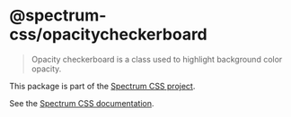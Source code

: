 # @spectrum-css/opacitycheckerboard

> Opacity checkerboard is a class used to highlight background color opacity.


This package is part of the [Spectrum CSS project](https://github.com/adobe/spectrum-css).

See the [Spectrum CSS documentation](https://opensource.adobe.com/spectrum-css/opacitycheckerboard).
